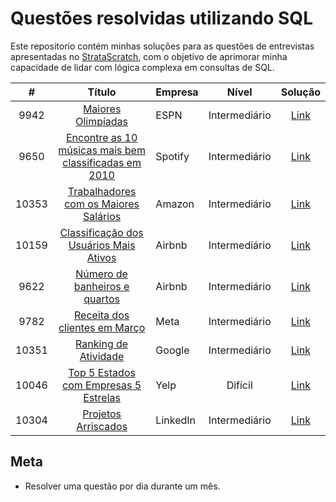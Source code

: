 # Questões resolvidas utilizando SQL

Este repositorio contém minhas soluções para as questões de entrevistas apresentadas no [StrataScratch](https://www.stratascratch.com), com o objetivo de aprimorar minha capacidade de lidar com lógica complexa em consultas de SQL.

|  #  | Título | Empresa| Nível | Solução |
|:---:|:------:|:-------|:-----:|:-------:|
|9942|[Maiores Olimpíadas](https://platform.stratascratch.com/coding/9942-largest-olympics?code_type=1)|ESPN|Intermediário|[Link](/sql/9942.sql)|
|9650|[Encontre as 10 músicas mais bem classificadas em 2010](https://platform.stratascratch.com/coding/9650-find-the-top-10-ranked-songs-in-2010?code_type=1)|Spotify|Intermediário|[Link](/sql/9650.sql)|
|10353|[Trabalhadores com os Maiores Salários](https://platform.stratascratch.com/coding/10353-workers-with-the-highest-salaries?code_type=1)|Amazon|Intermediário|[Link](/sql/10353.sql)|
|10159|[Classificação dos Usuários Mais Ativos](https://platform.stratascratch.com/coding/10159-ranking-most-active-guests?code_type=1)|Airbnb|Intermediário|[Link](/sql/10159.sql)
|9622|[Número de banheiros e quartos](https://platform.stratascratch.com/coding/9622-number-of-bathrooms-and-bedrooms?code_type=1)|Airbnb|Intermediário|[Link](/sql/9622.sql)
|9782|[Receita dos clientes em Março](https://platform.stratascratch.com/coding/9782-customer-revenue-in-march?code_type=1)|Meta|Intermediário|[Link](/sql/9782.sql)
|10351|[Ranking de Atividade](https://platform.stratascratch.com/coding/10351-activity-rank?code_type=1)|Google|Intermediário|[Link](/sql/10351.sql)
|10046|[Top 5 Estados com Empresas 5 Estrelas](https://platform.stratascratch.com/coding/10046-top-5-states-with-5-star-businesses?code_type=1)|Yelp|Difícil|[Link](/sql/10046.sql)
|10304|[Projetos Arriscados](https://platform.stratascratch.com/coding/10304-risky-projects?code_type=1)|LinkedIn|Intermediário|[Link](/sql/10304.sql)|
## Meta
- Resolver uma questão por dia durante um mês.


